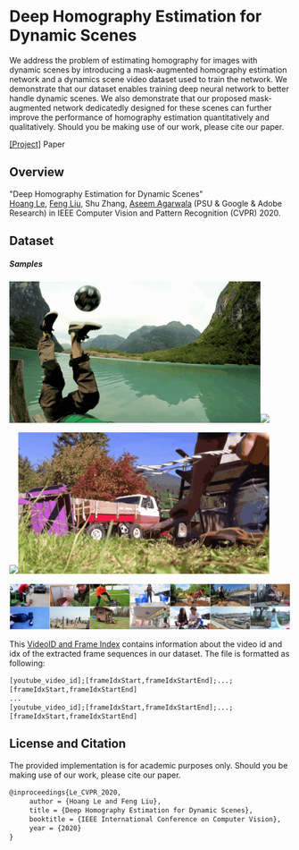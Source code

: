 # Deep Homography Estimation for Dynamic Scenes
We address the problem of estimating homography for images with dynamic scenes by introducing a mask-augmented homography estimation network and a dynamics scene video dataset used to train the network. We demonstrate that our dataset enables training deep neural network to better handle dynamic scenes. We also demonstrate that our proposed mask-augmented network dedicatedly designed for these scenes can further improve the performance of homography estimation quantitatively and qualitatively. Should you be making use of our work, please cite our paper.

[[Project]](https://lcmhoang.github.io/publication/2020-cvpr-homography/) Paper

## Overview
"Deep Homography Estimation for Dynamic Scenes"   
[Hoang Le](https://lcmhoang.github.io/), [Feng Liu](http://web.cecs.pdx.edu/~fliu/), Shu Zhang, [Aseem Agarwala](http://www.agarwala.org/) (PSU & Google & Adobe Research)
in IEEE Computer Vision and Pattern Recognition  (CVPR) 2020.

## Dataset 
##### Samples 
<img src='./mics/5vEw60gYNFo.mp4_004027_004052_optimized.gif' width=450><img src='./mics/fP5I48j_ang.mp4_007642_007687_optimized.gif' width=450>

<img src='./mics/H3gsjINoZqM.mp4_003840_003871_optimized.gif' width=450><img src='./mics/BYeXtAlu1iM.mp4_003388_003412_optimized.gif' width=450>

<img src='./mics/examples.png' width=1000>

This [VideoID and Frame Index](./video_id_and_frame_idx.txt) contains information about the video id and idx of the extracted frame sequences in our dataset. The file is formatted as following:  
```
[youtube_video_id];[frameIdxStart,frameIdxStartEnd];...;[frameIdxStart,frameIdxStartEnd]  
...  
[youtube_video_id];[frameIdxStart,frameIdxStartEnd];...;[frameIdxStart,frameIdxStartEnd]
```

## License and Citation
The provided implementation is for academic purposes only. Should you be making use of our work, please cite our paper.

```
@inproceedings{Le_CVPR_2020,
     author = {Hoang Le and Feng Liu},
     title = {Deep Homography Estimation for Dynamic Scenes},
     booktitle = {IEEE International Conference on Computer Vision},
     year = {2020}
}
```

